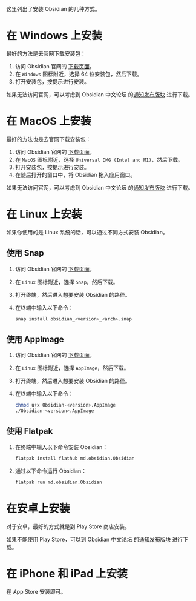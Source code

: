 这里列出了安装 Obsidian 的几种方式。

# 在 Windows 上安装

最好的方法是去官网下载安装包：

1. 访问 Obsidian 官网的 [下载页面](https://obsidian.md/download)。
2. 在 `Windows` 图标附近，选择 64 位安装包，然后下载。
3. 打开安装包，按提示进行安装。

如果无法访问官网，可以考虑到 Obsidian 中文论坛 的[通知发布版块](https://forum-zh.obsidian.md/c/5-category/5) 进行下载。

# 在 MacOS 上安装

最好的方法也是去官网下载安装包：

1. 访问 Obsidian 官网的 [下载页面](https://obsidian.md/download)。
2. 在 `MacOS` 图标附近，选择 `Universal DMG (Intel and M1)`，然后下载。
3. 打开安装包，按提示进行安装。
4. 在随后打开的窗口中，将 Obsidian 拖入应用窗口。

如果无法访问官网，可以考虑到 Obsidian 中文论坛 的[通知发布版块](https://forum-zh.obsidian.md/c/5-category/5) 进行下载。

# 在 Linux 上安装

如果你使用的是 Linux 系统的话，可以通过不同方式安装 Obsidian。

## 使用 Snap

1. 访问 Obsidian 官网的 [下载页面](https://obsidian.md/download)。
2. 在 `Linux` 图标附近，选择 `Snap`，然后下载。
3. 打开终端，然后进入想要安装 Obsidian 的路径。
4. 在终端中输入以下命令：

   ```bash
   snap install obsidian_<version>_<arch>.snap
   ```

## 使用 Applmage

1. 访问 Obsidian 官网的 [下载页面](https://obsidian.md/download)。
2. 在 `Linux` 图标附近，选择 `AppImage`，然后下载。
3. 打开终端，然后进入想要安装 Obsidian 的路径。
4. 在终端中输入以下命令：

   ```bash
   chmod u+x Obsidian-<version>.AppImage
   ./Obsidian-<version>.AppImage
   ```

## 使用 Flatpak

1. 在终端中输入以下命令安装 Obsidian：

   ```bash
   flatpak install flathub md.obsidian.Obsidian
   ```

2. 通过以下命令运行 Obsidian：


   ```bash
   flatpak run md.obsidian.Obsidian
   ```

# 在安卓上安装

对于安卓，最好的方式就是到 Play Store 商店安装。

如果不能使用 Play Store，可以到 Obsidian 中文论坛 的[通知发布版块](https://forum-zh.obsidian.md/c/5-category/5) 进行下载。

# 在 iPhone 和 iPad 上安装

在 App Store 安装即可。